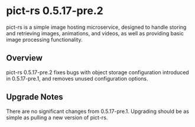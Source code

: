 # pict-rs 0.5.17-pre.2

pict-rs is a simple image hosting microservice, designed to handle storing and retrieving images,
animations, and videos, as well as providing basic image processing functionality.

## Overview

pict-rs 0.5.17-pre.2 fixes bugs with object storage configuration introduced in 0.5.17-pre.1, and
removes unused configuration options.

## Upgrade Notes

There are no significant changes from 0.5.17-pre.1. Upgrading should be as simple as pulling a new
version of pict-rs.
